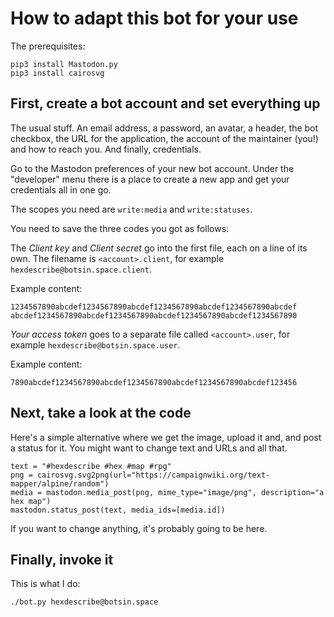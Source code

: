 # How to adapt this bot for your use

The prerequisites:

```
pip3 install Mastodon.py
pip3 install cairosvg
```

## First, create a bot account and set everything up

The usual stuff. An email address, a password, an avatar, a header,
the bot checkbox, the URL for the application, the account of the
maintainer (you!) and how to reach you. And finally, credentials.

Go to the Mastodon preferences of your new bot account. Under the
"developer" menu there is a place to create a new app and get your
credentials all in one go.

The scopes you need are `write:media` and `write:statuses`.

You need to save the three codes you got as follows:

The *Client key* and *Client secret* go into the first file, each on a
line of its own. The filename is `<account>.client`, for example
`hexdescribe@botsin.space.client`.

Example content:

```
1234567890abcdef1234567890abcdef1234567890abcdef1234567890abcdef
abcdef1234567890abcdef1234567890abcdef1234567890abcdef1234567890
```

*Your access token* goes to a separate file called `<account>.user`,
for example `hexdescribe@botsin.space.user`.

Example content:

```
7890abcdef1234567890abcdef1234567890abcdef1234567890abcdef123456
```

## Next, take a look at the code

Here's a simple alternative where we get the image, upload it and, and
post a status for it. You might want to change text and URLs and all
that.

```
text = "#hexdescribe #hex #map #rpg"
png = cairosvg.svg2png(url="https://campaignwiki.org/text-mapper/alpine/random")
media = mastodon.media_post(png, mime_type="image/png", description="a hex map")
mastodon.status_post(text, media_ids=[media.id])
```

If you want to change anything, it's probably going to be here.

## Finally, invoke it

This is what I do:

```
./bot.py hexdescribe@botsin.space
```
